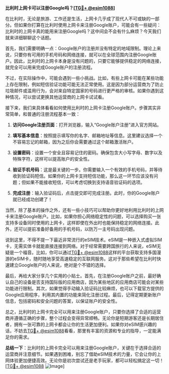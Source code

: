 **比利时上网卡可以注册Google吗？[[TG💪+ @esim1088](https://t.me/s/esim1088)]**

在比利时，无论是旅游、工作还是生活，上网卡几乎成了现代人不可或缺的一部分。但如果你打算在比利时使用上网卡来注册Google账户，可能会有一些疑问：比利时的上网卡真的能用来注册Google吗？这中间会不会有什么麻烦？今天我们就来详细聊聊这个话题。

首先，我们需要明确一点：Google账户的注册并没有特定的地域限制。理论上来说，只要你有可用的手机号码和网络连接，就可以在全球范围内注册Google账户。因此，比利时的上网卡本身是没有问题的，只要它能够提供稳定的网络连接，就完全可以用来完成Google账户的注册流程。

不过，在实际操作中，可能会遇到一些小挑战。比如，有些上网卡可能在某些功能上存在限制，例如短信验证功能可能无法正常使用。这是因为部分运营商为了防止垃圾邮件或滥用行为，会对来自特定国家的号码进行更严格的审核。如果你遇到这种情况，可以尝试更换其他运营商的上网卡试试看。

接下来，我们来具体看看如何使用比利时的上网卡注册Google账户。步骤其实非常简单，和普通的注册流程基本一致：

1. **访问Google注册页面**：打开浏览器，输入“Google账户注册”进入官方网站。
   
2. **填写基本信息**：按照提示填写你的名字、邮箱地址等信息。这里建议选择一个不容易忘记的邮箱，因为之后你会需要通过这个邮箱激活账户。

3. **设置密码**：设置一个安全且容易记住的密码。确保包含大小写字母、数字以及特殊字符，这样可以提高账户的安全性。

4. **验证手机号码**：这是最关键的一步。你需要输入一个有效的手机号码，并等待收到验证码短信。如果你的上网卡支持短信功能，那么这一环节应该没有问题；但如果不能接收短信，可以考虑切换到支持语音验证码的选项。

5. **完成注册**：输入验证码后，点击提交即可完成注册。此时，你的Google账户就已经成功创建了！

当然，除了基本的操作之外，还有一些小技巧可以帮助你更好地利用比利时的上网卡来注册Google账户。比如，如果你担心网络稳定性的问题，可以选择购买一张支持多设备同时使用的上网卡，这样即使在外出时也能保持稳定的网络连接。此外，还可以提前准备好备用的手机号码，以防万一主号码出现问题。

说到这里，不得不提一下最近非常流行的eSIM技术。eSIM是一种嵌入式虚拟SIM卡，无需实体卡就能直接连接到网络。对于经常需要跨国旅行的人来说，eSIM无疑是一个福音。比如，你可以通过[TG💪+ @esim1088](https://t.me/s/esim1088)这样的平台获取支持多国漫游的eSIM卡，随时随地享受高速稳定的互联网服务。这对于那些希望在比利时快速建立Google账户的人来说，绝对是个不错的选择。

最后，再给大家分享几个实用的小贴士。首先，在注册Google账户之前，最好确认自己的设备是否支持国际版的应用商店，因为某些地区的应用商店可能会对某些功能进行限制。其次，如果觉得手动输入验证码比较麻烦，也可以下载官方提供的Google应用程序，利用其内置的功能来简化注册过程。最后，记得定期更新账户信息，包括密码和安全问题的答案，以保证账户的安全性。

总之，比利时的上网卡完全可以用来注册Google账户，只要你选择了合适的运营商并遵循正确的步骤，整个过程会变得异常顺畅。无论你是短期游客还是长期居住者，拥有一张可靠的上网卡都会让你的生活更加便利。如果你对eSIM感兴趣的话，不妨去[TG💪+ @esim1088](https://t.me/s/esim1088)看看，那里有丰富的资源和专业的指导，一定能满足你的需求。

**总结一下**：比利时的上网卡完全可以用来注册Google账户，关键在于选择合适的运营商并注意细节。如果遇到困难，别忘了借助eSIM技术的力量，它会让你的上网体验更加便捷高效。无论你是初次尝试还是老手玩家，都可以轻松搞定这一切！[[TG💪+ @esim1088](https://t.me/s/esim1088) ![Image](https://i.postimg.cc/4NQfJmqS/Snipaste-2025-05-13-00-14-12.png)]